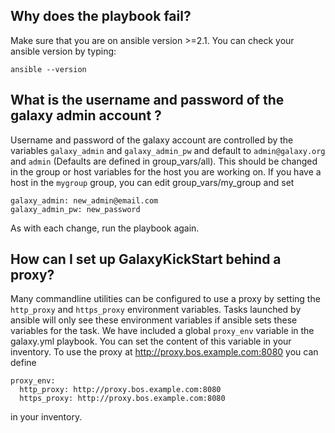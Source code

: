 Why does the playbook fail?
----

Make sure that you are on ansible version >=2.1.
You can check your ansible version by typing:

```
ansible --version
```

What is the username and password of the galaxy admin account ?
----

Username and password of the galaxy account are controlled by the variables `galaxy_admin` and `galaxy_admin_pw` and
default to `admin@galaxy.org` and `admin` (Defaults are defined in group_vars/all). This should be changed in the group or host variables for the host you are working on.
If you have a host in the `mygroup` group, you can edit group_vars/my_group and set
```
galaxy_admin: new_admin@email.com
galaxy_admin_pw: new_password
```

As with each change, run the playbook again.


How can I set up GalaxyKickStart behind a proxy?
----

Many commandline utilities can be configured to use a proxy by setting the
`http_proxy` and `https_proxy` environment variables. Tasks launched by ansible
will only see these environment variables if ansible sets these variables for
the task. We have included a global `proxy_env` variable in the galaxy.yml playbook.
You can set the content of this variable in your inventory. To use the proxy at
http://proxy.bos.example.com:8080 you can define
```
proxy_env:
  http_proxy: http://proxy.bos.example.com:8080
  https_proxy: http://proxy.bos.example.com:8080
```
in your inventory.
